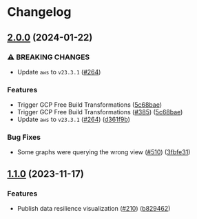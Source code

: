 # Changelog

## [2.0.0](https://github.com/cloudquery/policies-premium/compare/visualization-aws-data-resilience-v1.1.0...visualization-aws-data-resilience-v2.0.0) (2024-01-22)


### ⚠ BREAKING CHANGES

* Update `aws` to `v23.3.1` ([#264](https://github.com/cloudquery/policies-premium/issues/264))

### Features

* Trigger GCP Free Build Transformations ([5c68bae](https://github.com/cloudquery/policies-premium/commit/5c68bae0f30e4e57db5774300488d4b6ddd42c3b))
* Trigger GCP Free Build Transformations ([#385](https://github.com/cloudquery/policies-premium/issues/385)) ([5c68bae](https://github.com/cloudquery/policies-premium/commit/5c68bae0f30e4e57db5774300488d4b6ddd42c3b))
* Update `aws` to `v23.3.1` ([#264](https://github.com/cloudquery/policies-premium/issues/264)) ([d361f9b](https://github.com/cloudquery/policies-premium/commit/d361f9bad529167e093c0eca56fc9923adc72fca))


### Bug Fixes

* Some graphs were querying the wrong view ([#510](https://github.com/cloudquery/policies-premium/issues/510)) ([3fbfe31](https://github.com/cloudquery/policies-premium/commit/3fbfe3179cd521e7a582e96a7ace2075c579cda2))

## [1.1.0](https://github.com/cloudquery/policies-premium/compare/visualization-aws-data-resilience-v1.0.0...visualization-aws-data-resilience-v1.1.0) (2023-11-17)


### Features

* Publish data resilience visualization ([#210](https://github.com/cloudquery/policies-premium/issues/210)) ([b829462](https://github.com/cloudquery/policies-premium/commit/b82946236b244f1ecee8162add69e06567a7b6ed))
